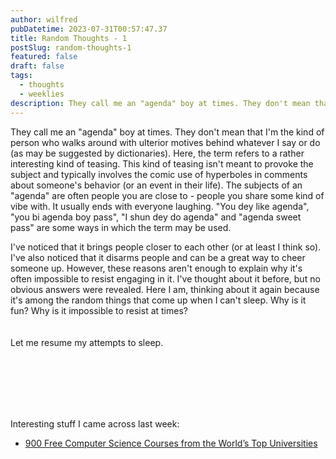 ```yaml
---
author: wilfred
pubDatetime: 2023-07-31T00:57:47.37
title: Random Thoughts - 1
postSlug: random-thoughts-1
featured: false
draft: false
tags:
  - thoughts
  - weeklies
description: They call me an "agenda" boy at times. They don't mean that I'm the kind of person who walks around with ulterior motives behind whatever I say or do (as may be suggested by dictionaries). . .
---
```


They call me an "agenda" boy at times. They don't mean that I'm the kind of person who walks around with ulterior motives behind whatever I say or do (as may be suggested by dictionaries). Here, the term refers to a rather interesting kind of teasing. This kind of teasing isn't meant to provoke the subject and typically involves the comic use of hyperboles in comments about someone's behavior (or an event in their life). The subjects of an "agenda" are often people you are close to - people you share some kind of vibe with. It usually ends with everyone laughing. "You dey like agenda", "you bi agenda boy pass", "I shun dey do agenda" and "agenda sweet pass" are some ways in which the term may be used.

I've noticed that it brings people closer to each other (or at least I think so). I've also noticed that it disarms people and can be a great way to cheer someone up. However, these reasons aren't enough to explain why it's often impossible to resist engaging in it. I've thought about it before, but no obvious answers were revealed. Here I am, thinking about it again because it's among the random things that come up when I can't sleep. Why is it fun? Why is it impossible to resist at times?
<br>
<br>
<br>
Let me resume my attempts to sleep.

<br>
<br>
<br>
<br>
<br>

Interesting stuff I came across last week:

- [900 Free Computer Science Courses from the World’s Top Universities](https://www.freecodecamp.org/news/free-courses-top-cs-universities/)
